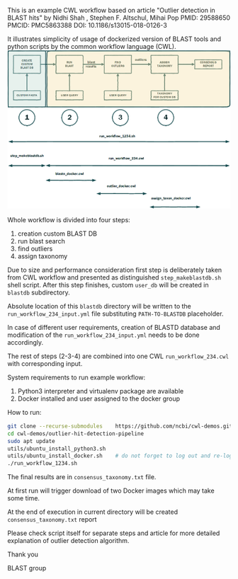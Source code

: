 This is an example CWL workflow based on article
"Outlier detection in BLAST hits" by Nidhi Shah , Stephen F. Altschul,  Mihai Pop
PMID: 29588650 PMCID: PMC5863388 DOI: 10.1186/s13015-018-0126-3

It illustrates simplicity of usage of  dockerized version of BLAST tools and python scripts
by the common workflow language (CWL).
![outliers finding workflow](docs/images/blast_outliers_cwl.png)

Whole workflow is divided into four steps:
1. creation custom BLAST DB 
2. run blast search
3. find outliers
4. assign taxonomy

Due to size and performance consideration first step is deliberately taken from CWL workflow and presented 
as distinguished `step_makeblastdb.sh` shell script. After this step finishes, custom `user_db` will be created 
in `blastdb` subdirectory. 

Absolute location of this `blastdb` directory will be written to the `run_workflow_234_input.yml` file substituting 
`PATH-TO-BLASTDB` placeholder.

In case of different user requirements,  creation of BLASTD database and modification of the `run_workflow_234_input.yml`
needs to be done accordingly.

The rest of steps (2-3-4)  are combined into one CWL `run_workflow_234.cwl` with corresponding input.

System requirements to run example workflow:

1. Python3 interpreter and virtualenv package are available
2. Docker installed and user assigned to the docker group

How to run:

  ```bash
  git clone --recurse-submodules    https://github.com/ncbi/cwl-demos.git
  cd cwl-demos/outlier-hit-detection-pipeline 
  sudo apt update
  utils/ubuntu_install_python3.sh
  utils/ubuntu_install_docker.sh	# do not forget to log out and re-login
  ./run_workflow_1234.sh
  ```

The final results are in `consensus_taxonomy.txt` file.

At first run will trigger download of two Docker images which may take some time.

At the end of execution in current directory will be created `consensus_taxonomy.txt` report

Please check script itself for separate steps and article for more detailed explanation of outlier detection algorithm.

Thank you

BLAST group 
